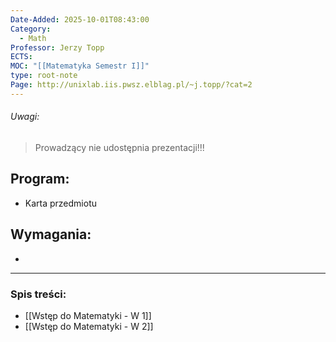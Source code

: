 ```yaml
---
Date-Added: 2025-10-01T08:43:00
Category:
  - Math
Professor: Jerzy Topp
ECTS:
MOC: "[[Matematyka Semestr I]]"
type: root-note
Page: http://unixlab.iis.pwsz.elblag.pl/~j.topp/?cat=2
---
```

###### Uwagi:
> Prowadzący nie udostępnia prezentacji!!!
## Program:
 - Karta przedmiotu
## Wymagania:
- 
 - - -
### Spis treści:
- [[Wstęp do Matematyki - W 1]]
- [[Wstęp do Matematyki - W 2]]